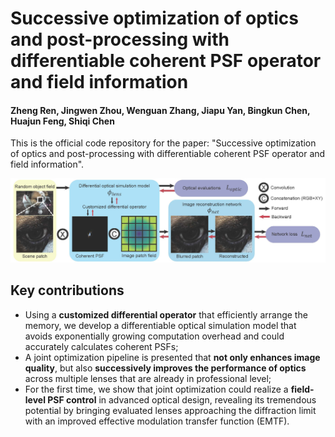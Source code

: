 # Successive optimization of optics and post-processing with differentiable coherent PSF operator and field information

#### Zheng Ren, Jingwen Zhou, Wenguan Zhang, Jiapu Yan, Bingkun Chen, Huajun Feng, Shiqi Chen

This is the official code repository for the paper: "Successive optimization of optics and post-processing with differentiable coherent PSF operator and field information".

<div style="text-align:center;">
    <img src="overview.jpg"/>
</div>

## Key contributions 
- Using a **customized differential operator** that efficiently arrange the memory, we develop a differentiable optical simulation model that avoids exponentially growing computation overhead and could accurately calculates coherent PSFs;
- A joint optimization pipeline is presented that **not only enhances image quality**, but also **successively improves the performance of optics** across multiple lenses that are already in professional level;
- For the first time, we show that joint optimization could realize a **field-level PSF control** in advanced optical design, revealing its tremendous potential by bringing evaluated lenses approaching the diffraction limit with an improved effective modulation transfer function (EMTF).
